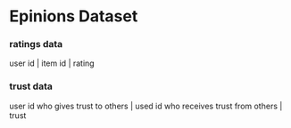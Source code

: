 # Epinions Dataset  
### ratings data  
user id | item id | rating  
### trust data  
user id who gives trust to others | used id who receives trust from others | trust  
